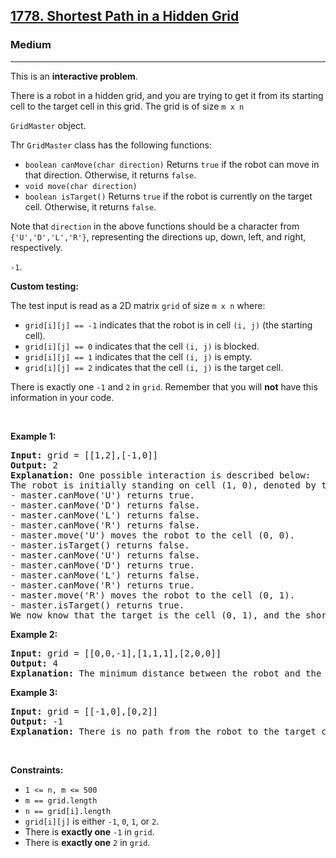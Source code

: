 <h2><a href="https://leetcode.com/problems/shortest-path-in-a-hidden-grid/">1778. Shortest Path in a Hidden Grid</a></h2><h3>Medium</h3><hr><div><p>This is an <strong papago-id="0-1">interactive problem</strong>.</p>

<p><font>There is a robot in a hidden grid, and you are trying to get it from its starting cell to the target cell in this grid. The grid is of size </font><code>m x n</code></p>

<p><code>GridMaster</code><font> object.</font></p>

<p><font>Thr </font><code>GridMaster</code><font> class has the following functions:</font></p>

<ul>
	<li><code>boolean canMove(char direction)</code><font> Returns </font><code>true</code><font> if the robot can move in that direction. Otherwise, it returns </font><code>false</code><font>.</font></li>
	<li><code>void move(char direction)</code></li>
	<li><code>boolean isTarget()</code><font> Returns </font><code>true</code><font> if the robot is currently on the target cell. Otherwise, it returns </font><code>false</code><font>.</font></li>
</ul>

<p><font>Note that </font><code>direction</code><font> in the above functions should be a character from </font><code>{'U','D','L','R'}</code><font>, representing the directions up, down, left, and right, respectively.</font></p>

<p><code>-1</code><font>.</font></p>

<p><strong>Custom testing:</strong></p>

<p><font>The test input is read as a 2D matrix </font><code>grid</code><font> of size </font><code>m x n</code><font> where:</font></p>

<ul>
	<li><code>grid[i][j] == -1</code><font> indicates that the robot is in cell </font><code>(i, j)</code><font> (the starting cell).</font></li>
	<li><code>grid[i][j] == 0</code><font> indicates that the cell </font><code>(i, j)</code><font> is blocked.</font></li>
	<li><code>grid[i][j] == 1</code><font> indicates that the cell </font><code>(i, j)</code><font> is empty.</font></li>
	<li><code>grid[i][j] == 2</code><font> indicates that the cell </font><code>(i, j)</code><font> is the target cell.</font></li>
</ul>

<p><font>There is exactly one </font><code>-1</code><font> and </font><code>2</code><font> in </font><code>grid</code><font>. Remember that you will <strong papago-id="40-1">not</strong> have this information in your code.</font></p>

<p>&nbsp;</p>
<p><strong papago-id="11" papago-translate="translated">Example 1:</strong></p>

<pre papago-id="12" papago-translate="cached"><strong papago-id="12-0">Input:</strong> grid = [[1,2],[-1,0]]
<strong papago-id="12-2">Output:</strong> 2
<strong papago-id="12-4">Explanation:</strong> One possible interaction is described below:
The robot is initially standing on cell (1, 0), denoted by the -1.
- master.canMove('U') returns true.
- master.canMove('D') returns false.
- master.canMove('L') returns false.
- master.canMove('R') returns false.
- master.move('U') moves the robot to the cell (0, 0).
- master.isTarget() returns false.
- master.canMove('U') returns false.
- master.canMove('D') returns true.
- master.canMove('L') returns false.
- master.canMove('R') returns true.
- master.move('R') moves the robot to the cell (0, 1).
- master.isTarget() returns true. 
We now know that the target is the cell (0, 1), and the shortest path to the target cell is 2.
</pre>

<p><strong papago-id="13" papago-translate="translated">Example 2:</strong></p>

<pre papago-id="14" papago-translate="cached"><strong papago-id="14-0">Input:</strong> grid = [[0,0,-1],[1,1,1],[2,0,0]]
<strong papago-id="14-2">Output:</strong> 4
<strong papago-id="14-4">Explanation:</strong>&nbsp;The minimum distance between the robot and the target cell is 4.</pre>

<p><strong papago-id="15" papago-translate="translated">Example 3:</strong></p>

<pre papago-id="0" papago-translate="cached"><strong papago-id="0-0">Input:</strong> grid = [[-1,0],[0,2]]
<strong papago-id="0-2">Output:</strong> -1
<strong papago-id="0-4">Explanation:</strong>&nbsp;There is no path from the robot to the target cell.</pre>

<p>&nbsp;</p>
<p><strong>Constraints:</strong></p>

<ul>
	<li><code>1 &lt;= n, m &lt;= 500</code></li>
	<li><code>m == grid.length</code></li>
	<li><code>n == grid[i].length</code></li>
	<li><code>grid[i][j]</code><font> is either </font><code>-1</code><font>, </font><code>0</code><font>, </font><code>1</code><font>, or </font><code>2</code><font>.</font></li>
	<li><font>There is <strong papago-id="5-1">exactly one</strong></font> <code>-1</code><font> in </font><code>grid</code><font>.</font></li>
	<li><font>There is <strong papago-id="41-1">exactly one</strong></font> <code>2</code><font> in </font><code>grid</code><font>.</font></li>
</ul>
</div>